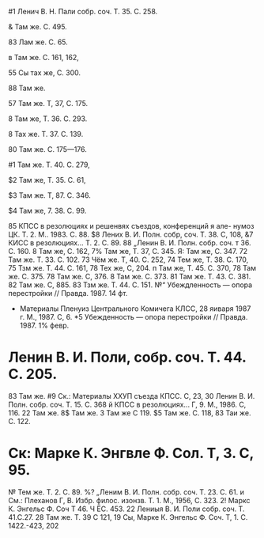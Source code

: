 #1 Ленич В. Н. Пали собр. соч. Т. 35. С. 258.

& Там же. С. 495.

83 Лам же. С. 65.

в Там же. С. 161, 162,

55 Сы тах же, С. 300.

88 Там же.

57 Там же. Т, 37, С. 175.

8 Там же, Т. 36. С. 293.

8 Тах же. Т. 37. С. 139.

80 Там же. С. 175—176.

#1 Там же. Т. 40. С. 279,

$2 Там же, Т. 35. С. 61,

$3 Там же. Т, 87. С. 346.

$4 Там же, 7. 38. С. 99.

85 КПСС в резолюциях и решенвях съездов, конференций я але-
нумоз ЦК. Т. 2. М.. 1983. С. 88.
$8 Лених В. И. Полн. собр, соч. Т. 38. С, 108,
&7 КИСС в резолюциях... Т. 2. С. 89.
88 „Ленин В. И. Полн. собр. соч. т 36. С. 160.
8 Там же, С. 162,
7% Там же, Т. 37, С. 345.
Я: Там же, С. 347.
72 Там же. Т. 33. С. 102.
73 Чём же. Т, 40. С. 252,
74 Тем же, Т. 38. С. 170,
75 Тзм же. Т. 44. С. 161,
78 Тех же, С, 204.
п Там же, Т. 45. С. 370,
78 Там же. С. 375.
78 Там же. С, 376.
8 Там же. С. 373.
81 Там же. Т. 43. С. 381.
82 Там же. С, 885.
83 Тзм же. Т. 44. С. 151.
№“ Убеждленность — опора перестройки // Правда. 1987. 14 фт.
* Материалы Пленуиз Центрального Комичега КЛСС,
28 яиваря 1987 г. М., 1987. С, 6.
*5 Убежденность — опора перестройки // Правда. 1987. 1% февр.
# Ленин В. И. Поли, собр. соч. Т. 44. С. 205.
83 Там же.
#9 Ск.: Материалы ХХУП съезда КПСС. С, 23,
30 Ленин В. И. Полн. собр. соч. Т. 15. С. 368
й КПСС в резолюциях... Г, 9. М., 1986. С, 116.
22 Там же.
8$ Там же.
3 Там же С 119.
$5 Там же. С. 118,
83 Таи же. С. 122.
# Ск: Марке К. Энгвле Ф. Сол. Т, 3. С, 95.
№ Тем же. Т. 2. С. 89.
%? „Леним В. И. Полн. собр. соч. Т. 23. С. 61.
и См.: Плеханов Г, В. Избр. филос. изонзв. Т. 1. М., 1956,
С. 323.
2! Маркс К. Энгельс Ф. Соч Т 46. Ч ЁС. 453.
22 Лениыя В. И. Поли собр. соч. Т. 41.С.27.
28 Там же. Т. 39 С 121,
19 Сы, Марке К. Энгельс Ф. Соч. Т, 1. С. 1422.-423,
202

